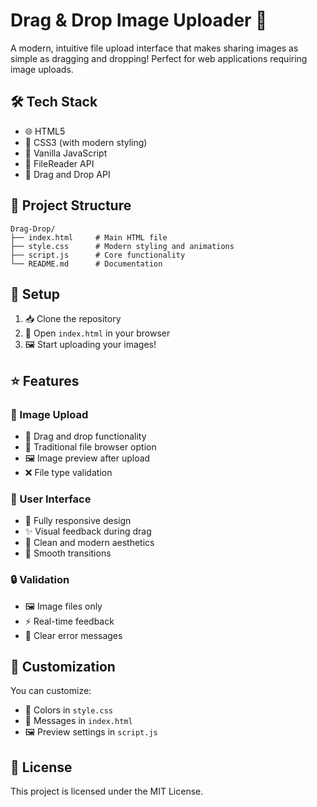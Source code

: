 # Drag & Drop Image Uploader 📄

A modern, intuitive file upload interface that makes sharing images as simple as dragging and dropping! Perfect for web applications requiring image uploads.

## 🛠️ Tech Stack

- 🌐 HTML5 
- 🎨 CSS3 (with modern styling)
- 🔧 Vanilla JavaScript
- 📁 FileReader API
- 🎯 Drag and Drop API

## 📁 Project Structure

```
Drag-Drop/
├── index.html     # Main HTML file
├── style.css      # Modern styling and animations
├── script.js      # Core functionality
└── README.md      # Documentation
```

## 🚀 Setup

1. 📥 Clone the repository
2. 📂 Open `index.html` in your browser
3. 🖼️ Start uploading your images!

## ⭐ Features

### 📸 Image Upload
- 🎯 Drag and drop functionality
- 📁 Traditional file browser option
- 🖼️ Image preview after upload
- ❌ File type validation

### 🎨 User Interface
- 📱 Fully responsive design
- ✨ Visual feedback during drag
- 🎯 Clean and modern aesthetics
- 💫 Smooth transitions

### 🔒 Validation
- 🖼️ Image files only
- ⚡ Real-time feedback
- 🎯 Clear error messages

## 🎨 Customization

You can customize:
- 🎨 Colors in `style.css`
- 💬 Messages in `index.html`
- 🖼️ Preview settings in `script.js`

## 📄 License

This project is licensed under the MIT License.
